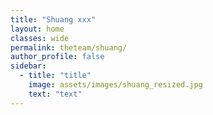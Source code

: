 ```yaml
---
title: "Shuang xxx"
layout: home
classes: wide
permalink: theteam/shuang/
author_profile: false
sidebar:
  - title: "title"
    image: assets/images/shuang_resized.jpg
    text: "text"
---
```

